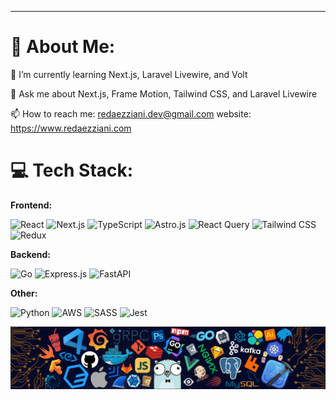 ---

# 💫 About Me:

🌱 I’m currently learning Next.js, Laravel Livewire, and Volt

💬 Ask me about Next.js, Frame Motion, Tailwind CSS, and Laravel Livewire

📫 How to reach me: redaezziani.dev@gmail.com
website: https://www.redaezziani.com

# 💻 Tech Stack:

**Frontend:** 
<p>
  <img src="https://img.shields.io/badge/react-%23007ACC.svg?style=for-the-badge&logo=react&logoColor=white" alt="React" />
  <img src="https://img.shields.io/badge/Next-black?style=for-the-badge&logo=next.js&logoColor=white" alt="Next.js" />
  <img src="https://img.shields.io/badge/typescript-%23007ACC.svg?style=for-the-badge&logo=typescript&logoColor=white" alt="TypeScript" />
  <img src="https://img.shields.io/badge/Astro.js-%23FF3366.svg?style=for-the-badge&logo=astro&logoColor=white" alt="Astro.js" />
  <img src="https://img.shields.io/badge/-React%20Query-FF4154?style=for-the-badge&logo=react%20query&logoColor=white" alt="React Query" />
  <img src="https://img.shields.io/badge/Tailwind_CSS-38B2AC?style=for-the-badge&logo=tailwind-css&logoColor=white" alt="Tailwind CSS" />
  <img src="https://img.shields.io/badge/redux-%23593d88.svg?style=for-the-badge&logo=redux&logoColor=white" alt="Redux" />
</p>

**Backend:**
<p>
 <img src="https://img.shields.io/badge/go-00ADD8.svg?style=for-the-badge&logo=go&logoColor=white" alt="Go" />
  <img src="https://img.shields.io/badge/Express.js-?style4BCB49=for-the-badge&logo=express&logoColor=white" alt="Express.js" />
  <img src="https://img.shields.io/badge/FastAPI-005571?style=for-the-badge&logo=fastapi&logoColor=white" alt="FastAPI" />
</p>


**Other:**
<p>
  <img src="https://img.shields.io/badge/python-3670A0?style=for-the-badge&logo=python&logoColor=ffdd54" alt="Python" />
  <img src="https://img.shields.io/badge/AWS-%23FF9900.svg?style=for-the-badge&logo=amazon-aws&logoColor=white" alt="AWS" /> 
  <img src="https://img.shields.io/badge/SASS-hotpink.svg?style=for-the-badge&logo=SASS&logoColor=white" alt="SASS" />
    <img src="https://img.shields.io/badge/JEST-%9f1239.svg?style=for-the-badge&logo=JEST&logoColor=white" alt="Jest" />
</p>

<img src='./languages2.png' alt='Languages' /> <br/>
